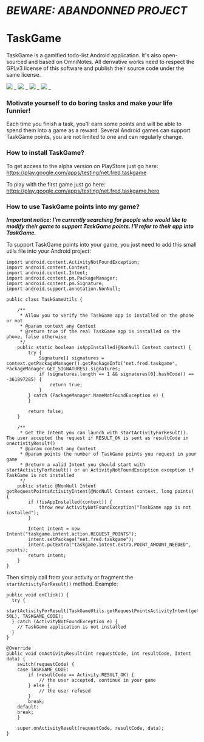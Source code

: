 
# *BEWARE: ABANDONNED PROJECT*


TaskGame
==========

TaskGame is a gamified todo-list Android application. It's also open-sourced and based on OmniNotes.
All derivative works need to respect the GPLv3 license of this software and publish their source code under the same license.

![](https://lh3.googleusercontent.com/fvMvVPiu2fTVA5FWUNvhr2iwXfE9WCDxQ0C2I5fYozEY-NQ8d8ZGU7AjVrps3BEU3Q=h310) _
![](https://lh3.googleusercontent.com/-GuoW_H1RJScFMhh36zXnYQmqWRwZtDLcOFfdM3Pgkd--k6iHhhDy3qxBdgawCS6e6Q=h310) _
![](https://lh3.googleusercontent.com/qFC0H8zPJRTvz7nQ9OpujExqGwmvqTLD8S1UnH7nSnzTnIx4iDVndNZcXcc2jIr6vA=h310) _
![](https://lh3.googleusercontent.com/9T_ILE4FrvDZyT0FRM6l9Y9FsnG3nYItUPK8d5PI7O7KCyE9o2fLfL5kU2AepTGEOb9F=h310) _

### Motivate yourself to do boring tasks and make your life funnier!

Each time you finish a task, you'll earn some points and will be able to spend them into a game as a reward. Several Android games can support TaskGame points, you are not limited to one and can regularly change.

### How to install TaskGame?

To get access to the alpha version on PlayStore just go here: https://play.google.com/apps/testing/net.fred.taskgame

To play with the first game just go here: https://play.google.com/apps/testing/net.fred.taskgame.hero

### How to use TaskGame points into my game?

***Important notice: I'm currently searching for people who would like to modify their game to support TaskGame points. I'll refer to their app into TaskGame.***

To support TaskGame points into your game, you just need to add this small utils file into your Android project:
```
import android.content.ActivityNotFoundException;
import android.content.Context;
import android.content.Intent;
import android.content.pm.PackageManager;
import android.content.pm.Signature;
import android.support.annotation.NonNull;

public class TaskGameUtils {

    /**
     * Allow you to verify the TaskGame app is installed on the phone or not
     * @param context any Context
     * @return true if the real TaskGame app is installed on the phone, false otherwise
     */
    public static boolean isAppInstalled(@NonNull Context context) {
        try {
            Signature[] signatures = context.getPackageManager().getPackageInfo("net.fred.taskgame", PackageManager.GET_SIGNATURES).signatures;
            if (signatures.length == 1 && signatures[0].hashCode() == -361897285) {
                return true;
            }
        } catch (PackageManager.NameNotFoundException e) {
        }

        return false;
    }

    /**
     * Get the Intent you can launch with startActivityForResult(). The user accepted the request if RESULT_OK is sent as resultCode in onActivityResult()
     * @param context any Context
     * @param points the number of TaskGame points you request in your game
     * @return a valid Intent you should start with startActivityForResult() or an ActivityNotFoundException exception if TaskGame is not installed
     */
    public static @NonNull Intent getRequestPointsActivityIntent(@NonNull Context context, long points) {
        if (!isAppInstalled(context)) {
            throw new ActivityNotFoundException("TaskGame app is not installed");
        }

        Intent intent = new Intent("taskgame.intent.action.REQUEST_POINTS");
        intent.setPackage("net.fred.taskgame");
        intent.putExtra("taskgame.intent.extra.POINT_AMOUNT_NEEDED", points);
        return intent;
    }
}
```

Then simply call from your activity or fragment the `startActivityForResult()` method. Example:
```
public void onClick() {
  try {
  	startActivityForResult(TaskGameUtils.getRequestPointsActivityIntent(getContext(), 50L), TASKGAME_CODE);
  } catch (ActivityNotFoundException e) {
    // TaskGame application is not installed
  }
}
				
@Override
public void onActivityResult(int requestCode, int resultCode, Intent data) {
	switch(requestCode) {
	case TASKGAME_CODE:
		if (resultCode == Activity.RESULT_OK) {
			// the user accepted, continue in your game
		} else {
			// the user refused
		}
		break;
	default:
    break;
	}
	
	super.onActivityResult(requestCode, resultCode, data);
}
```
